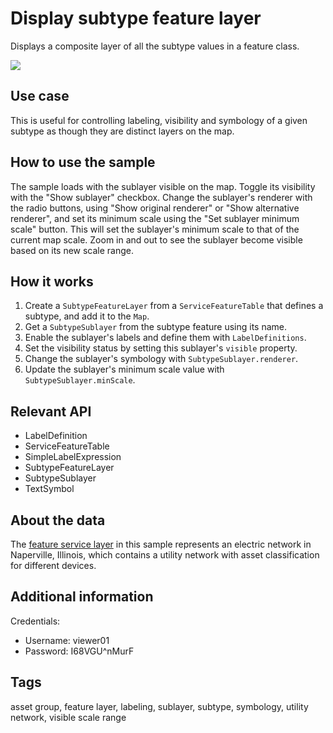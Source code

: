# Display subtype feature layer

Displays a composite layer of all the subtype values in a feature class.

![](screenshot.png)

## Use case

This is useful for controlling labeling, visibility and symbology of a given subtype as though they are distinct layers on the map.

## How to use the sample

The sample loads with the sublayer visible on the map. Toggle its visibility with the "Show sublayer" checkbox. Change the sublayer's renderer with the radio buttons, using "Show original renderer" or "Show alternative renderer", and set its minimum scale using the "Set sublayer minimum scale" button. This will set the sublayer's minimum scale to that of the current map scale. Zoom in and out to see the sublayer become visible based on its new scale range.

## How it works

1. Create a `SubtypeFeatureLayer` from a `ServiceFeatureTable` that defines a subtype, and add it to the `Map`.
2. Get a `SubtypeSublayer` from the subtype feature using its name.
3. Enable the sublayer's labels and define them with `LabelDefinitions`.
4. Set the visibility status by setting this sublayer's `visible` property.
5. Change the sublayer's symbology with `SubtypeSublayer.renderer`.
6. Update the sublayer's minimum scale value with `SubtypeSublayer.minScale`.

## Relevant API

* LabelDefinition
* ServiceFeatureTable
* SimpleLabelExpression
* SubtypeFeatureLayer
* SubtypeSublayer
* TextSymbol

## About the data

The [feature service layer](https://sampleserver7.arcgisonline.com/server/rest/services/UtilityNetwork/NapervilleElectric/FeatureServer/0) in this sample represents an electric network in Naperville, Illinois, which contains a utility network with asset classification for different devices.

## Additional information

Credentials:
* Username: viewer01
* Password: I68VGU^nMurF

## Tags

asset group, feature layer, labeling, sublayer, subtype, symbology, utility network, visible scale range
